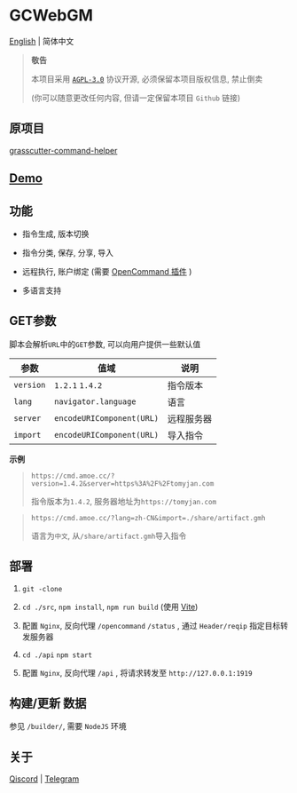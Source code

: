 # GCWebGM

[English](https://github.com/TomyJan/GCWebGM/blob/master/README-EN.md) | 简体中文

> **敬告**
>
> 本项目采用 [`AGPL-3.0`](https://github.com/Dituon/grasscutter-command-helper/blob/main/LICENSE) 协议开源, 必须保留本项目版权信息, 禁止倒卖
>
> (你可以随意更改任何内容, 但请一定保留本项目 `Github` 链接)

## 原项目 

[grasscutter-command-helper](https://github.com/Dituon/grasscutter-command-helper) 

## [Demo](https://cmd.amoe.cc/)

## 功能

- 指令生成, 版本切换

- 指令分类, 保存, 分享, 导入

- 远程执行, 账户绑定 (需要 [OpenCommand 插件](https://github.com/jie65535/gc-opencommand-plugin) )

- 多语言支持

## GET参数

脚本会解析`URL`中的`GET`参数, 可以向用户提供一些默认值

| 参数      | 值域                      | 说明       |
| --------- | ------------------------- | ---------- |
| `version` | `1.2.1` `1.4.2`           | 指令版本   |
| `lang`    | `navigator.language`      | 语言       |
| `server`  | `encodeURIComponent(URL)` | 远程服务器 |
| `import`  | `encodeURIComponent(URL)` | 导入指令   |

**示例**

> `https://cmd.amoe.cc/?version=1.4.2&server=https%3A%2F%2Ftomyjan.com`
> 
> 指令版本为`1.4.2`, 服务器地址为`https://tomyjan.com`

> `https://cmd.amoe.cc/?lang=zh-CN&import=./share/artifact.gmh`
>
> 语言为`中文`, 从`/share/artifact.gmh`导入指令

## 部署

1. `git -clone`

2. `cd ./src`, `npm install`, `npm run build` (使用 [Vite](https://github.com/vitejs/vite))

3. 配置 `Nginx`, 反向代理 `/opencommand` `/status` , 通过 `Header/reqip` 指定目标转发服务器
   
4. `cd ./api` `npm start`

5. 配置 `Nginx`, 反向代理 `/api` , 将请求转发至 `http://127.0.0.1:1919`

## 构建/更新 数据

参见 `/builder/`, 需要 `NodeJS` 环境

## 关于 

[Qiscord](https://qiscord.tomys.top) | [Telegram](https://TomyJan_Channel.t.me) 
